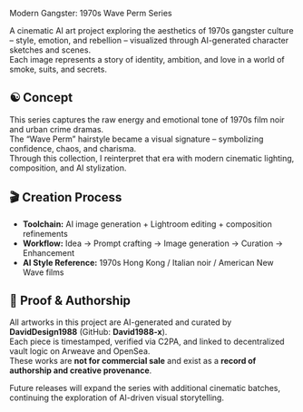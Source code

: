 Modern Gangster: 1970s Wave Perm Series

A cinematic AI art project exploring the aesthetics of 1970s gangster culture – style, emotion, and rebellion – visualized through AI-generated character sketches and scenes.  
Each image represents a story of identity, ambition, and love in a world of smoke, suits, and secrets.

## ☯ Concept
This series captures the raw energy and emotional tone of 1970s film noir and urban crime dramas.  
The “Wave Perm” hairstyle became a visual signature – symbolizing confidence, chaos, and charisma.  
Through this collection, I reinterpret that era with modern cinematic lighting, composition, and AI stylization.

## 🎬 Creation Process
- **Toolchain:** AI image generation + Lightroom editing + composition refinements  
- **Workflow:** Idea → Prompt crafting → Image generation → Curation → Enhancement  
- **AI Style Reference:** 1970s Hong Kong / Italian noir / American New Wave films

## 🔗 Proof & Authorship
All artworks in this project are AI-generated and curated by **DavidDesign1988** (GitHub: **David1988-x**).  
Each piece is timestamped, verified via C2PA, and linked to decentralized vault logic on Arweave and OpenSea.  
These works are **not for commercial sale** and exist as a **record of authorship and creative provenance**.

 Future releases will expand the series with additional cinematic batches, continuing the exploration of AI-driven visual storytelling.
